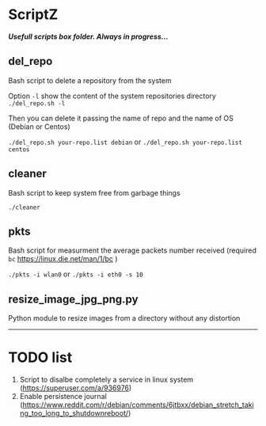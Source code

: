 # ScriptZ
__*Usefull scripts box folder. Always in progress...*__

## del_repo
Bash script to delete a repository from the system

Option `-l` show the content of the system repositories directory
`./del_repo.sh -l`

Then you can delete it passing the name of repo and the name of OS (Debian or Centos)

`./del_repo.sh your-repo.list debian` or `./del_repo.sh your-repo.list centos`

## cleaner
Bash script to keep system free from garbage things

`./cleaner`

## pkts
Bash script for measurment the average packets number received (required `bc` https://linux.die.net/man/1/bc )

`./pkts -i wlan0` or `./pkts -i eth0 -s 10`

## resize_image_jpg_png.py
Python module to resize images from a directory without any distortion

---

# TODO list

1. Script to disalbe completely a service in linux system (https://superuser.com/a/936976)
2. Enable persistence journal (https://www.reddit.com/r/debian/comments/6jtbxx/debian_stretch_taking_too_long_to_shutdownreboot/)
